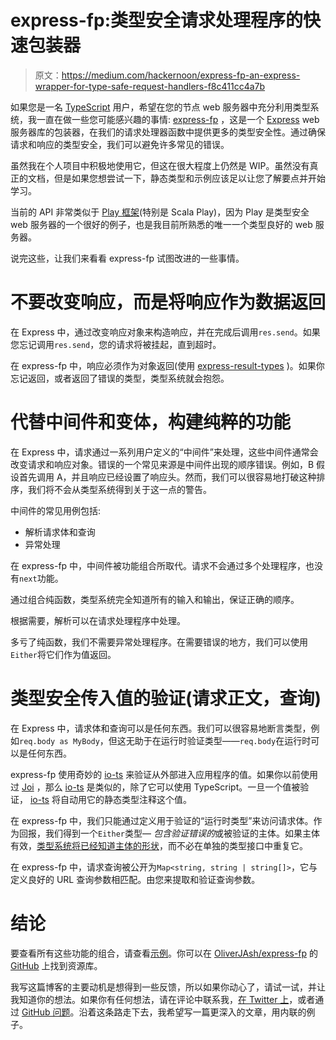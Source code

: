 # express-fp:类型安全请求处理程序的快速包装器

> 原文：<https://medium.com/hackernoon/express-fp-an-express-wrapper-for-type-safe-request-handlers-f8c411cc4a7b>

如果您是一名 [TypeScript](https://hackernoon.com/tagged/typescript) 用户，希望在您的节点 web 服务器中充分利用类型系统，我一直在做一些您可能感兴趣的事情: [express-fp](https://github.com/OliverJAsh/express-fp) ，这是一个 [Express](https://expressjs.com/) web 服务器库的包装器，在我们的请求处理器函数中提供更多的类型安全性。通过确保请求和响应的类型安全，我们可以避免许多常见的错误。

虽然我在个人项目中积极地使用它，但这在很大程度上仍然是 WIP。虽然没有真正的文档，但是如果您想尝试一下，静态类型和示例应该足以让您了解要点并开始学习。

当前的 API 非常类似于 [Play 框架](https://www.playframework.com/)(特别是 Scala Play)，因为 Play 是类型安全 web 服务器的一个很好的例子，也是我目前所熟悉的唯一一个类型良好的 web 服务器。

说完这些，让我们来看看 express-fp 试图改进的一些事情。

# 不要改变响应，而是将响应作为数据返回

在 Express 中，通过改变响应对象来构造响应，并在完成后调用`res.send`。如果您忘记调用`res.send`，您的请求将被挂起，直到超时。

在 express-fp 中，响应必须作为对象返回(使用 [express-result-types](https://github.com/OliverJAsh/express-result-types) )。如果你忘记返回，或者返回了错误的类型，类型系统就会抱怨。

# 代替中间件和变体，构建纯粹的功能

在 Express 中，请求通过一系列用户定义的“中间件”来处理，这些中间件通常会改变请求和响应对象。错误的一个常见来源是中间件出现的顺序错误。例如，B 假设首先调用 A，并且响应已经设置了响应头。然而，我们可以很容易地打破这种排序，我们将不会从类型系统得到关于这一点的警告。

中间件的常见用例包括:

*   解析请求体和查询
*   异常处理

在 express-fp 中，中间件被功能组合所取代。请求不会通过多个处理程序，也没有`next`功能。

通过组合纯函数，类型系统完全知道所有的输入和输出，保证正确的顺序。

根据需要，解析可以在请求处理程序中处理。

多亏了纯函数，我们不需要异常处理程序。在需要错误的地方，我们可以使用`Either`将它们作为值返回。

# 类型安全传入值的验证(请求正文，查询)

在 Express 中，请求体和查询可以是任何东西。我们可以很容易地断言类型，例如`req.body as MyBody`，但这无助于在运行时验证类型——`req.body`在运行时可以是任何东西。

express-fp 使用奇妙的 [io-ts](https://github.com/gcanti/io-ts) 来验证从外部进入应用程序的值。如果你以前使用过 [Joi](https://github.com/hapijs/joi) ，那么 [io-ts](https://github.com/gcanti/io-ts) 是类似的，除了它可以使用 TypeScript。一旦一个值被验证， [io-ts](https://github.com/gcanti/io-ts) 将自动用它的静态类型注释这个值。

在 express-fp 中，我们只能通过定义用于验证的“运行时类型”来访问请求体。作为回报，我们得到一个`Either`类型— *包含验证错误的*或被验证的主体。如果主体有效，[类型系统将已经知道主体的形状](https://github.com/gcanti/io-ts#typescript-integration)，而不必在单独的类型接口中重复它。

在 express-fp 中，请求查询被公开为`Map<string, string | string[]>`，它与定义良好的 URL 查询参数相匹配。由您来提取和验证查询参数。

# 结论

要查看所有这些功能的组合，请查看[示例](https://github.com/OliverJAsh/express-fp/blob/e6c13ddc4a2c337f319e1409f941b4a53e228dc9/src/example.ts#L23)。你可以在 [OliverJAsh/express-fp](https://github.com/OliverJAsh/express-fp) 的 [GitHub](https://hackernoon.com/tagged/github) 上找到资源库。

我写这篇博客的主要动机是想得到一些反馈，所以如果你动心了，请试一试，并让我知道你的想法。如果你有任何想法，请在评论中联系我，[在 Twitter 上](https://twitter.com/OliverJAsh)，或者通过 [GitHub 问题](https://github.com/OliverJAsh/express-fp/issues)。沿着这条路走下去，我希望写一篇更深入的文章，用内联的例子。